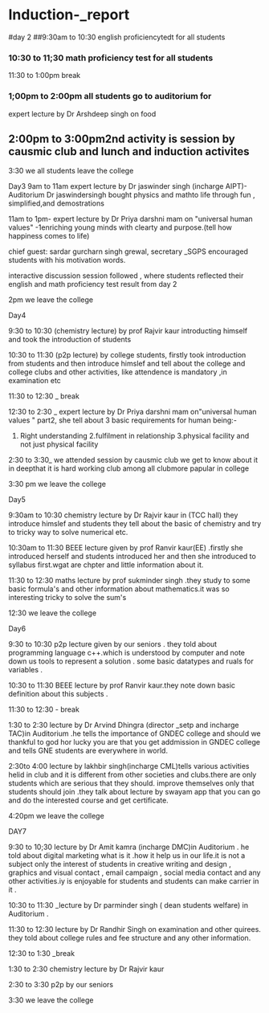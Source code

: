 # Induction-_report
#day 2
##9:30am to 10:30 english proficiencytedt for all students
### 10:30 to 11;30 math proficiency test for all students 
11:30 to 1:00pm break 
###  1;00pm to 2:00pm all students go to auditorium for
expert lecture by Dr Arshdeep singh on food
## 2:00pm to 3:00pm2nd activity is session by causmic  club and lunch and induction activites 
3:30 we all students leave the college 
 
Day3
9am to 11am expert lecture by Dr jaswinder singh (incharge AIPT)- Auditorium Dr jaswindersingh bought physics and mathto life through fun , simplified,and demostrations 

11am to 1pm- expert lecture by Dr Priya darshni mam on "universal human values" -1enriching young minds with clearty and purpose.(tell how happiness comes to life)

chief guest: sardar gurcharn singh grewal, secretary _SGPS encouraged students with his motivation words.

interactive discussion session followed , where students reflected their english and math proficiency test result from day 2 

2pm we leave the college 


Day4

9:30 to 10:30 (chemistry lecture) by prof Rajvir kaur  introducting himself  and took the introduction of students 

10:30 to 11:30 (p2p lecture) by college students, firstly  took introduction from students and then introduce himslef and tell about the  college and college clubs and other activities,  like attendence is mandatory ,in examination etc

11:30 to 12:30  _ break 

12:30 to 2:30 _ expert lecture by Dr Priya darshni mam on"universal human values " part2, she tell about 3 basic requirements for human being:-

1. Right understanding 
2.fulfilment in relationship 
3.physical facility and not just physical facility 

2:30 to 3:30_ we attended session by causmic club we get to know about it in deepthat it is hard working club among all clubmore papular in college 

3:30 pm we leave the college 


Day5 

9:30am to 10:30 chemistry lecture by Dr Rajvir kaur in (TCC hall) they introduce himslef and students 
they tell about the basic of chemistry and try to tricky way to solve numerical etc.

10:30am to 11:30 BEEE lecture given by prof Ranvir kaur(EE) .firstly she introduced herself and students introduced her and then she introduced to syllabus first.wgat are chpter and little information about it.

11:30 to 12:30 maths lecture by prof  sukminder singh .they study to some basic formula's and other information about mathematics.it was so interesting tricky to solve the sum's

 
12:30  we leave the  college 


Day6 

9:30 to 10:30  p2p lecture given by our seniors . they told about programming language c++.which is understood by computer and note down us tools to represent a solution . some basic datatypes and ruals for variables .

10:30 to 11:30 BEEE lecture by prof Ranvir kaur.they note down basic definition about this subjects .

11:30 to 12:30 - break

1:30 to 2:30 lecture by Dr Arvind Dhingra (director _setp and incharge TAC)in Auditorium .he tells the importance of GNDEC college and should we thankful to god hor lucky you are that you get addmission in GNDEC college and tells GNE students are everywhere in world.

2:30to 4:00 lecture by lakhbir singh(incharge CML)tells various activities helid  in club and it is different from other societies and clubs.there are only students which are serious that they should. improve themselves only  that students should join .they talk about lecture by swayam app that you can go and do the interested course and get certificate.

4:20pm we leave the college 

DAY7

9:30 to 10;30 lecture by Dr Amit kamra (incharge DMC)in Auditorium . he told about  digital marketing what is it .how it help us in our life.it is not a subject  only the interest of students in creative writing and design , graphics and visual contact , email campaign , social media contact and any other activities.iy is enjoyable for students and students can make carrier in it .

10:30 to 11:30 _lecture by Dr parminder singh ( dean students welfare) in Auditorium .


11:30 to 12:30 lecture by Dr Randhir Singh on examination and other quirees. they told about college rules and fee structure and any other information. 

12:30 to 1:30 _break 

1:30 to 2:30 chemistry lecture by Dr Rajvir kaur 

2:30 to 3:30 p2p by our seniors 
 
3:30 we leave the college 